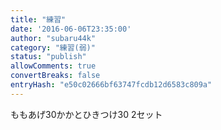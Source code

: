 ```yaml
---
title: "練習"
date: '2016-06-06T23:35:00'
author: "subaru44k"
category: "練習(弱)"
status: "publish"
allowComments: true
convertBreaks: false
entryHash: "e50c02666bf63747fcdb12d6583c809a"
---
```

ももあげ30かかとひきつけ30
2セット

